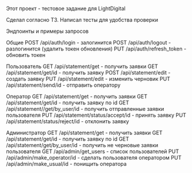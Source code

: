 
Этот проект - тестовое задание для LightDigital

Сделал согласно ТЗ. Написал тесты для удобства проверки

Эндпоинты и примеры запросов

Общие
POST /api/auth/login - залогинится
POST /api/auth/logout - разлогинится (удалить токен обновления)
PUT /api/auth/refresh_token - обновить токен

Пользователь
GET /api/statement/get - получить заявки
GET /api/statement/get/id - получить заявку
POST /api/statement/edit - создать заявку
PUT /api/statement/edit - изменить черновик
PUT /api/statement/send/id - отправить оператору

Оператор
GET /api/statement/get - получить заявки
GET /api/statement/get/id - получить заявку по id
GET /api/statement//get/by_user/id - получить отправленные заявки пользователя
PUT /api/statement/status/accept/id - принять заявку
PUT /api/statement/status/reject/id - отклонить заявку

Администратор
GET /api/statement/get - получить заявки
GET /api/statement/get/id - получить заявку по id
GET /api/statement/get/by_user/id - получить не черновые заявки пользователя
GET /api/admin/get_users - список пользователей
PUT /api/admin/make_operator/id - сделать пользователя оператором
PUT /api/admin/make_usual/id - понищить оператора